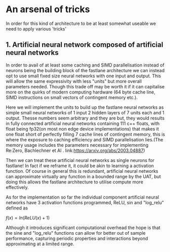 # An arsenal of tricks
In order for this kind of architecture to be at least somewhat useable we need to apply various 'tricks'

## 1. Artificial neural network composed of artificial neural networks
In order to avail of at least some caching and SIMD parallelisation instead of neurons being the building block of the fastlane architecture we can instead opt to use small fixed size neural networks with one input and output. This will allow the same expressivity with less "units" but more overall parameters needed. Though this trade off may be worth it if it can capitalise more on the quirks of modern computing hardware (64 byte cache line, SIMD instructions on small vectors of contingent memory etc.).

Here we will implement the units to build up the fastlane neural networks as simple small neural networks of 1 input 2 hidden layers of 7 units each and 1 output. Thesse numbers seem arbitrary and they are but, they would results in fully connected artificial neural networks containing 111 c++ floats, with float being fp32(on most non edge device implementations) that makes it one float short of perfectly filling 7 cache lines of contingent memory, this is where the exposure to caching efficiency and SIMD parallelisation lies.(The memory usage includes the parameters necessary for implementing Re:Zero, Bachlechner et Al . link:https://arxiv.org/abs/2003.04887)

Then we can treat these artificial neural networks as single neurons for fastlane! In fact if we reframe it, it could be akin to learning a activation function. Of course in general this is redundant, artificial neural networks can approximate virtually any function in a bounded range by the UAT, but doing this allows the fastlane architecture to utilise compute more effectively.

As for the implementation so far the individual component artificial neural networks have 3 activation functions programmed, ReLU, sin and "log_relu" defined as

$f(x) = ln(ReLU(x) + 1)$

Although it introduces significant computational overhead the hope is that the sine and "log_relu" functions can allow for better out of sample performance, capturing periodic properties and interactions beyond approximating at a limited range.
